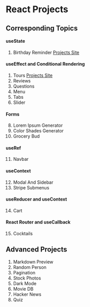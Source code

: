 # React Projects

## Corresponding Topics

#### useState

1. Birthday Reminder 
   [Projects Site](https://react-projects-1-birthday-reminder.netlify.app/)

#### useEffect and Conditional Rendering

1. Tours  [Projects Site](https://react-projects-2-tours.netlify.app/)   
2. Reviews
3. Questions
4. Menu
5. Tabs
6. Slider

#### Forms

8. Lorem Ipsum Generator
9. Color Shades Generator
10. Grocery Bud

#### useRef

11. Navbar

#### useContext

12. Modal And Sidebar
13. Stripe Submenus

#### useReducer and useContext

14. Cart

#### React Router and useCallback

15. Cocktails

## Advanced Projects 

1.  Markdown Preview
2.  Random Person
3.  Pagination
4.  Stock Photos
5.  Dark Mode
6.  Movie DB
7.  Hacker News
8.  Quiz
